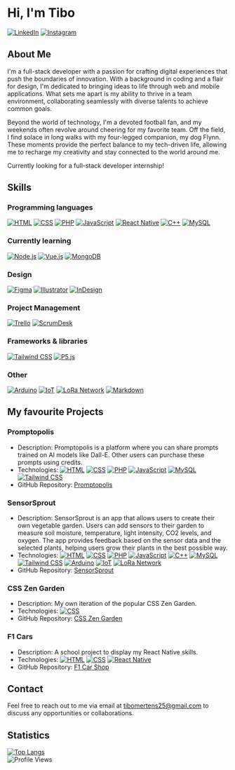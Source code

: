 # Hi, I'm Tibo

[![LinkedIn](https://img.shields.io/badge/LinkedIn-Connect-blue?style=flat-square&logo=linkedin&logoColor=white)](https://www.linkedin.com/in/tibo-mertens-5516bb233/)
[![Instagram](https://img.shields.io/badge/Instagram-Follow-E4405F?style=flat-square&logo=instagram&logoColor=white)](https://www.instagram.com/_tibo_m_/)

## About Me

I'm a full-stack developer with a passion for crafting digital experiences that push the boundaries of innovation. With a background in coding and a flair for design, I'm dedicated to bringing ideas to life through web and mobile applications. What sets me apart is my ability to thrive in a team environment, collaborating seamlessly with diverse talents to achieve common goals.

Beyond the world of technology, I'm a devoted football fan, and my weekends often revolve around cheering for my favorite team. Off the field, I find solace in long walks with my four-legged companion, my dog Flynn. These moments provide the perfect balance to my tech-driven life, allowing me to recharge my creativity and stay connected to the world around me.

Currently looking for a full-stack developer internship!

## Skills

### Programming languages

[![HTML](https://img.shields.io/badge/HTML-orange?style=flat-square&logo=html5&logoColor=white)](https://tibomertens.be)
[![CSS](https://img.shields.io/badge/CSS-blue?style=flat-square&logo=css3&logoColor=white)](https://https://tibomertens.be)
[![PHP](https://img.shields.io/badge/PHP-purple?style=flat-square&logo=php&logoColor=white)](https://tibomertens.be)
[![JavaScript](https://img.shields.io/badge/JavaScript-yellow?style=flat-square&logo=javascript&logoColor=white)](https://tibomertens.be)
[![React Native](https://img.shields.io/badge/React_Native-blue?style=flat-square&logo=react&logoColor=white)](https://tibomertens.be)
[![C++](https://img.shields.io/badge/C++-blue?style=flat-square&logo=c%2B%2B&logoColor=white)](https://tibomertens.be)
[![MySQL](https://img.shields.io/badge/MySQL-4479A1?style=flat-square&logo=mysql&logoColor=white)](https://tibomertens.be)

### Currently learning
[![Node.js](https://img.shields.io/badge/Node.js-green?style=flat-square&logo=node.js&logoColor=white)](https://nodejs.org/)
[![Vue.js](https://img.shields.io/badge/Vue.js-green?style=flat-square&logo=vue.js&logoColor=white)](https://vuejs.org/)
[![MongoDB](https://img.shields.io/badge/MongoDB-green?style=flat-square&logo=mongodb&logoColor=white)](https://www.mongodb.com/)

### Design
[![Figma](https://img.shields.io/badge/Figma-purple?style=flat-square&logo=figma&logoColor=white)](https://tibomertens.be)
[![Illustrator](https://img.shields.io/badge/Illustrator-orange?style=flat-square&logo=adobe-illustrator&logoColor=white)](https://tibomertens.be)
[![InDesign](https://img.shields.io/badge/InDesign-red?style=flat-square&logo=adobe-indesign&logoColor=white)](https://tibomertens.be)

### Project Management
[![Trello](https://img.shields.io/badge/Trello-0079BF?style=flat-square&logo=trello&logoColor=white)](https://trello.com/)
[![ScrumDesk](https://img.shields.io/badge/ScrumDesk-black?style=flat-square&logo=scrumsdesk&logoColor=green)](https://www.scrumdesk.com/)

### Frameworks & libraries
[![Tailwind CSS](https://img.shields.io/badge/Tailwind_CSS-38B2AC?style=flat-square&logo=tailwind-css&logoColor=white)](https://tailwindcss.com/)
[![P5.js](https://img.shields.io/badge/P5.js-grey?style=flat-square&logo=p5.js&logoColor=white)](https://p5js.org/)

### Other 
[![Arduino](https://img.shields.io/badge/Arduino-blue?style=flat-square&logo=arduino&logoColor=white)](https://your-website-url)
[![IoT](https://img.shields.io/badge/IoT-0088CC?style=flat-square&logo=internet-of-things&logoColor=white)](https://en.wikipedia.org/wiki/Internet_of_things)
[![LoRa Network](https://img.shields.io/badge/LoRa_Network-2E7D32?style=flat-square&logo=lora&logoColor=white)](https://lora-alliance.org/)
[![Markdown](https://img.shields.io/badge/Markdown-lightgrey?style=flat-square)](https://daringfireball.net/projects/markdown/)

## My favourite Projects

### Promptopolis

- Description: Promptopolis is a platform where you can share prompts trained on AI models like Dall-E. Other users can purchase these prompts using credits.
- Technologies: [![HTML](https://img.shields.io/badge/HTML-orange?style=flat-square&logo=html5&logoColor=white)](https://your-website-url)
[![CSS](https://img.shields.io/badge/CSS-blue?style=flat-square&logo=css3&logoColor=white)](https://your-website-url)
[![PHP](https://img.shields.io/badge/PHP-purple?style=flat-square&logo=php&logoColor=white)](https://your-website-url)
[![JavaScript](https://img.shields.io/badge/JavaScript-yellow?style=flat-square&logo=javascript&logoColor=white)](https://your-website-url)
[![MySQL](https://img.shields.io/badge/MySQL-4479A1?style=flat-square&logo=mysql&logoColor=white)](https://www.mysql.com/)
[![Tailwind CSS](https://img.shields.io/badge/Tailwind_CSS-38B2AC?style=flat-square&logo=tailwind-css&logoColor=white)](https://tailwindcss.com/)
- GitHub Repository: [Promptopolis](https://github.com/TiboMertens/Promptopolis)

### SensorSprout

- Description: SensorSprout is an app that allows users to create their own vegetable garden. Users can add sensors to their garden to measure soil moisture, temperature, light intensity, CO2 levels, and oxygen. The app provides feedback based on the sensor data and the selected plants, helping users grow their plants in the best possible way.
- Technologies: [![HTML](https://img.shields.io/badge/HTML-orange?style=flat-square&logo=html5&logoColor=white)](https://your-website-url)
[![CSS](https://img.shields.io/badge/CSS-blue?style=flat-square&logo=css3&logoColor=white)](https://your-website-url)
[![PHP](https://img.shields.io/badge/PHP-purple?style=flat-square&logo=php&logoColor=white)](https://your-website-url)
[![JavaScript](https://img.shields.io/badge/JavaScript-yellow?style=flat-square&logo=javascript&logoColor=white)](https://your-website-url)
[![C++](https://img.shields.io/badge/C++-blue?style=flat-square&logo=c%2B%2B&logoColor=white)](https://your-website-url)
[![MySQL](https://img.shields.io/badge/MySQL-4479A1?style=flat-square&logo=mysql&logoColor=white)](https://www.mysql.com/)
[![Tailwind CSS](https://img.shields.io/badge/Tailwind_CSS-38B2AC?style=flat-square&logo=tailwind-css&logoColor=white)](https://tailwindcss.com/)
[![Arduino](https://img.shields.io/badge/Arduino-blue?style=flat-square&logo=arduino&logoColor=white)](https://your-website-url)
[![IoT](https://img.shields.io/badge/IoT-0088CC?style=flat-square&logo=internet-of-things&logoColor=white)](https://en.wikipedia.org/wiki/Internet_of_things)
[![LoRa Network](https://img.shields.io/badge/LoRa_Network-2E7D32?style=flat-square&logo=lora&logoColor=white)](https://lora-alliance.org/)
- GitHub Repository: [SensorSprout](https://github.com/TiboMertens/sensorSprout)

### CSS Zen Garden

- Description: My own iteration of the popular CSS Zen Garden.
- Technologies: [![CSS](https://img.shields.io/badge/CSS-blue?style=flat-square&logo=css3&logoColor=white)](https://your-website-url)
- GitHub Repository: [CSS Zen Garden](https://github.com/TiboMertens/zengarden)

### F1 Cars

- Description: A school project to display my React Native skills.
- Technologies: [![HTML](https://img.shields.io/badge/HTML-orange?style=flat-square&logo=html5&logoColor=white)](https://your-website-url)
[![CSS](https://img.shields.io/badge/CSS-blue?style=flat-square&logo=css3&logoColor=white)](https://your-website-url)
[![React Native](https://img.shields.io/badge/React_Native-blue?style=flat-square&logo=react&logoColor=white)](https://your-website-url)
- GitHub Repository: [F1 Car Shop](https://github.com/TiboMertens/F1car-shop)

## Contact

Feel free to reach out to me via email at <tibomertens25@gmail.com> to discuss any opportunities or collaborations.

## Statistics

[![Top Langs](https://github-readme-stats.vercel.app/api/top-langs/?username=TiboMertens&layout=compact)](https://github.com/anuraghazra/github-readme-stats)  
![Profile Views](https://komarev.com/ghpvc/?username=TiboMertens&color=blueviolet)

